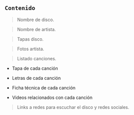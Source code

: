 ## `Contenido`

> Nombre de disco.

> Nombre de artista.

> Tapas disco.

> Fotos artista.

> Listado canciones.

- Tapa de cada canción

- Letras de cada canción

- Ficha técnica de cada canción

- Videos relacionados con cada canción

> Links a redes para escuchar el disco y redes sociales.

